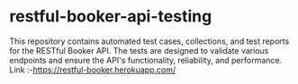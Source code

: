 # restful-booker-api-testing
This repository contains automated test cases, collections, and test reports for the RESTful Booker API. The tests are designed to validate various endpoints and ensure the API's functionality, reliability, and performance. Link :-https://restful-booker.herokuapp.com/
